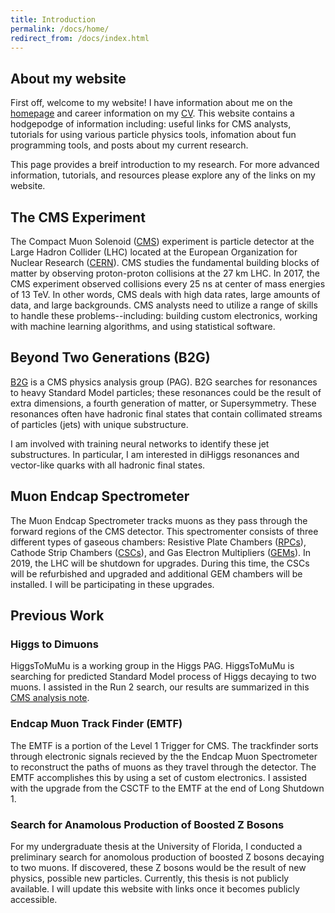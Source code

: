 ```yaml
---
title: Introduction
permalink: /docs/home/
redirect_from: /docs/index.html
---
```


## About my website

First off, welcome to my website! I have information about me on the [homepage](https://bregnery.github.io) and career information on my [CV]().
This website contains a hodgepodge of information including: useful links for CMS analysts, tutorials for using various 
particle physics tools, infomation about fun programming tools, and posts about my current research.

This page provides a breif introduction to my research. For more advanced information, tutorials, and resources please explore any of the 
links on my website.

## The CMS Experiment

The Compact Muon Solenoid ([CMS](https://cms.cern)) experiment is particle detector at the Large Hadron Collider (LHC)
located at the European Organization for Nuclear Research ([CERN](https://home.cern)). CMS studies the fundamental building blocks of
matter by observing proton-proton collisions at the 27 km LHC. In 2017, the CMS experiment observed collisions every 
25 ns at center of mass energies of 13 TeV. In other words, CMS deals with high data rates, large amounts of data,
and large backgrounds. CMS analysts need to utilize a range of skills to handle these problems--including: building
custom electronics, working with machine learning algorithms, and using statistical software.

## Beyond Two Generations (B2G)

[B2G](https://twiki.cern.ch/twiki/bin/view/CMSPublic/WorkBook) is a CMS physics analysis group (PAG). B2G searches for 
resonances to heavy Standard Model particles; these resonances could be the result of extra dimensions, a fourth 
generation of matter, or Supersymmetry. These resonances often have hadronic final states that contain collimated streams
of particles (jets) with unique substructure.

I am involved with training neural networks to identify these jet substructures. In particular, I am interested 
in diHiggs resonances and vector-like quarks with all hadronic final states.

## Muon Endcap Spectrometer

The Muon Endcap Spectrometer tracks muons as they pass through the forward regions of the CMS detector. This spectromenter 
consists of three different types of gaseous chambers: Resistive Plate Chambers ([RPCs](http://cms.web.cern.ch/news/resistive-plate-chambers)),
Cathode Strip Chambers ([CSCs](http://cms.web.cern.ch/news/cathode-strip-chambers)), and 
Gas Electron Multipliers ([GEMs](https://twiki.cern.ch/twiki/bin/view/MPGD/GEMDetectorProduction)). In 2019, the LHC 
will be shutdown for upgrades. During this time, the CSCs will be refurbished and upgraded and additional GEM chambers will
be installed. I will be participating in these upgrades.

## Previous Work

### Higgs to Dimuons

HiggsToMuMu is a working group in the Higgs PAG. HiggsToMuMu is searching for predicted Standard Model process of Higgs decaying to 
two muons. I assisted in the Run 2 search, our results are summarized in this 
[CMS analysis note](http://cms.cern.ch/iCMS/jsp/db_notes/noteInfo.jsp?cmsnoteid=CMS%20AN-2017/098).

### Endcap Muon Track Finder (EMTF)

The EMTF is a portion of the Level 1 Trigger for CMS. The trackfinder sorts through electronic signals recieved by the the Endcap 
Muon Spectrometer to reconstruct the paths of muons as they travel through the detector. The EMTF accomplishes this by using 
a set of custom electronics. I assisted with the upgrade from the CSCTF to the EMTF at the end of Long Shutdown 1.

### Search for Anamolous Production of Boosted Z Bosons

For my undergraduate thesis at the University of Florida, I conducted a preliminary search for anomolous production of boosted Z
bosons decaying to two muons. If discovered, these Z bosons would be the result of new physics, possible new particles. Currently,
this thesis is not publicly available. I will update this website with links once it becomes publicly accessible.



